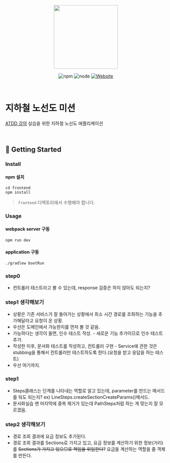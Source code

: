 <p align="center">
    <img width="200px;" src="https://raw.githubusercontent.com/woowacourse/atdd-subway-admin-frontend/master/images/main_logo.png"/>
</p>
<p align="center">
  <img alt="npm" src="https://img.shields.io/badge/npm-6.14.15-blue">
  <img alt="node" src="https://img.shields.io/badge/node-14.18.2-blue">
  <a href="https://edu.nextstep.camp/c/R89PYi5H" alt="nextstep atdd">
    <img alt="Website" src="https://img.shields.io/website?url=https%3A%2F%2Fedu.nextstep.camp%2Fc%2FR89PYi5H">
  </a>
</p>

<br>

# 지하철 노선도 미션
[ATDD 강의](https://edu.nextstep.camp/c/R89PYi5H) 실습을 위한 지하철 노선도 애플리케이션

<br>

## 🚀 Getting Started

### Install
#### npm 설치
```
cd frontend
npm install
```
> `frontend` 디렉토리에서 수행해야 합니다.

### Usage
#### webpack server 구동
```
npm run dev
```
#### application 구동
```
./gradlew bootRun
```

### step0
- 컨트롤러 테스트라고 볼 수 있는데, response 검증은 하지 않아도 되는지?

### step1 생각해보기
- 상황은 기존 서비스가 잘 돌아가는 상황에서 최소 시간 경로를 조회하는 기능을 추가해달라고 요청이 온 상황.
- 우선은 도메인에서 가능한지를 먼저 볼 것 같음.
- 가능하다는 생각이 들면, 인수 테스트 작성. - 새로운 기능 추가이므로 인수 테스트 추가.
- 작성한 이후, 문서화 테스트를 작성하고, 컨트롤러 구현 - Service에 관한 것은 stubbing을 통해서 컨트롤러만 테스트하도록 한다.(요청을 받고 응답을 하는 테스트)
- 우선 여기까지.

### step1
- Steps클래스는 단계를 나타내는 역할로 알고 있는데, parameter를 만드는 메서드를 둬도 되는지? ex) LineSteps.createSectionCreateParams()메서드.
- 문서화실습 맨 마지막에 중복 제거가 있는데 PathSteps처럼 하는 게 맞는지 잘 모르겠음.

### step2 생각해보기
- 경로 조회 결과에 요금 정보도 추가된다.
- 경로 조회 결과를 Sections로 가지고 있고, 요금 정보를 계산하기 위한 정보(거리)를 ~~Sections가 가지고 있으므로 책임을 위임한다?~~ 요금을 계산하는 역할을 줄 객체를 만든다.